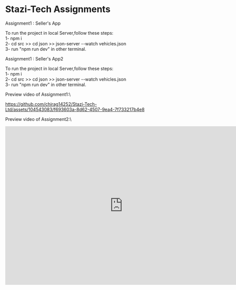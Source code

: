 # Stazi-Tech Assignments

Assignment1 : Seller's App

To run the project in local Server,follow these steps:\
1- npm i\
2- cd src >> cd json >> json-server --watch vehicles.json\
3- run "npm run dev" in other terminal.

Assignment1 : Seller's App2

To run the project in local Server,follow these steps:\
1- npm i\
2- cd src >> cd json >> json-server --watch vehicles.json \
 3- run "npm run dev" in other terminal.


Preview video of Assignment1:\

https://github.com/chirag14252/Stazi-Tech-Ltd/assets/104543083/f693603a-8d62-4507-9ea4-7f733217b4e8

Preview video of Assignment2:\

<iframe src="https://www.veed.io/embed/f5a6466c-449c-4709-b890-7f41de84f740" width="744" height="504" frameborder="0" title="Assignment2" webkitallowfullscreen mozallowfullscreen allowfullscreen></iframe>





